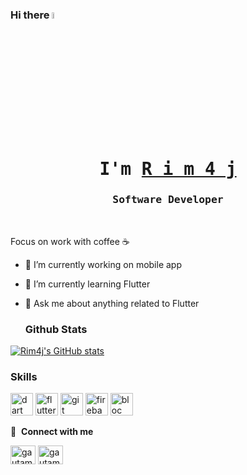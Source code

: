 ### Hi there <a href="https://www.gautamkrishnar.com/"><img src="https://media.giphy.com/media/hvRJCLFzcasrR4ia7z/giphy.gif" width="5%"></a>

 <p align="center"><h1 align="center"><samp> I'm     <a href="#"> R i m 4 j </a> </samp></h1></p>
<p align="center"><h3 align="center"><samp>Software  Developer</samp></h3></p>
<br>
<div>


Focus on work with coffee ☕️

- 🔭 I’m currently working on mobile app
- 🌱 I’m currently learning Flutter
- 💬 Ask me about anything related to Flutter



  ### Github Stats


[![Rim4j's GitHub stats](https://github-readme-stats.vercel.app/api?username=Rim4j&theme=dracula&show_icons=true)](https://github.com/Rim4j/github-readme-stats)


### Skills

<p align="left">
<a href="https://dart.dev/" target="_blank" rel="noreferrer"><img src="https://raw.githubusercontent.com/danielcranney/readme-generator/main/public/icons/skills/dart-colored.svg" width="36" height="36" alt="dart" /></a>
<a href="https://flutter.dev/" target="_blank" rel="noreferrer"><img src="https://raw.githubusercontent.com/danielcranney/readme-generator/main/public/icons/skills/flutter-colored.svg" width="36" height="36" alt="flutter" /></a>
<a href="https://git-scm.com/" target="_blank" rel="noreferrer"><img src="https://raw.githubusercontent.com/danielcranney/readme-generator/main/public/icons/skills/git-colored.svg" width="36" height="36" alt="git" /></a>
<a href="https://firebase.google.com/" target="_blank" rel="noreferrer"><img src="https://raw.githubusercontent.com/danielcranney/readme-generator/main/public/icons/skills/firebase-colored.svg" width="36" height="36" alt="firebase" /></a>
<a href="https://bloclibrary.dev/#/" target="_blank" rel="noreferrer"><img src="https://images.opencollective.com/bloc/39dae54/logo/256.png" width="36" height="36" alt="bloc" /></a>
 
</p>


🔗 &nbsp;**Connect with me**

<p align="left">
<a href="https://linkedin.com/in/amir-jalali-a37892206" target="blank"><img align="center" src="https://raw.githubusercontent.com/rahuldkjain/github-profile-readme-generator/master/src/images/icons/Social/linked-in-alt.svg" alt="gautamkrishnar" height="30" width="40" /></a>
<a href="https://instagram.com/amiir_jalali" target="blank"><img align="center" src="https://raw.githubusercontent.com/rahuldkjain/github-profile-readme-generator/master/src/images/icons/Social/instagram.svg" alt="gautamkrishnar" height="30" width="40" /></a>






 

